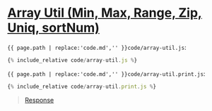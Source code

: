 # [Array Util (Min, Max, Range, Zip, Uniq, sortNum)](code.zip)

`{{ page.path | replace:'code.md','' }}code/array-util.js`:

```js
{% include_relative code/array-util.js %}
```

`{{ page.path | replace:'code.md','' }}code/array-util.print.js`:

```js
{% include_relative code/array-util.print.js %}
```

> [Response](response/array-util.js)

